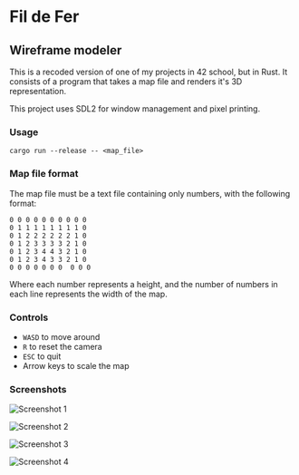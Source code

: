 # Fil de Fer
## Wireframe modeler

This is a recoded version of one of my projects in 42 school, but in Rust. It consists of a program that takes a map file and renders it's 3D representation.

This project uses SDL2 for window management and pixel printing.

### Usage
```
cargo run --release -- <map_file>
```

### Map file format

The map file must be a text file containing only numbers, with the following format:
```
0 0 0 0 0 0 0 0 0 0
0 1 1 1 1 1 1 1 1 0
0 1 2 2 2 2 2 2 1 0
0 1 2 3 3 3 3 2 1 0
0 1 2 3 4 4 3 2 1 0
0 1 2 3 4 3 3 2 1 0
0 0 0 0 0 0 0  0 0 0
```
Where each number represents a height, and the number of numbers in each line represents the width of the map.

### Controls

- `WASD` to move around
- `R` to reset the camera
- `ESC` to quit
- Arrow keys to scale the map

### Screenshots

![Screenshot 1](https://i.imgur.com/6Z2ZQ8m.png)

![Screenshot 2](https://i.imgur.com/6Z2ZQ8m.png)

![Screenshot 3](https://i.imgur.com/6Z2ZQ8m.png)

![Screenshot 4](https://i.imgur.com/6Z2ZQ8m.png)

